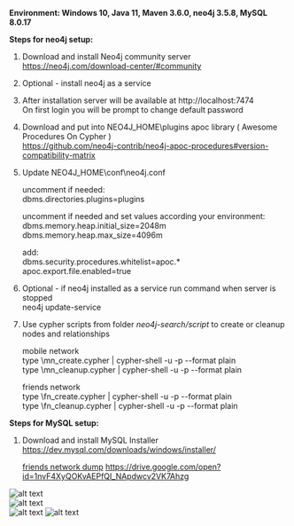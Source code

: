 **Environment: Windows 10, Java 11, Maven 3.6.0, neo4j 3.5.8, MySQL 8.0.17**

**Steps for neo4j setup:**

1. Download and install Neo4j community server<br>
   https://neo4j.com/download-center/#community
   
2. Optional - install neo4j as a service

3. After installation server will be available at http://localhost:7474<br>
   On first login you will be prompt to change default password
   
4. Download and put into NEO4J_HOME\plugins apoc library ( Awesome Procedures On Cypher )<br>
   https://github.com/neo4j-contrib/neo4j-apoc-procedures#version-compatibility-matrix
   
5. Update NEO4J_HOME\conf\neo4j.conf
   
   uncomment if needed:<br>
   dbms.directories.plugins=plugins
   
   uncomment if needed and set values according your environment:<br>
   dbms.memory.heap.initial_size=2048m<br>
   dbms.memory.heap.max_size=4096m
   
   add:<br>
   dbms.security.procedures.whitelist=apoc.*<br>
   apoc.export.file.enabled=true
   
6. Optional - if neo4j installed as a service run command when server is stopped<br>
   neo4j update-service
   
7. Use cypher scripts from folder _neo4j-search/script_ to create or cleanup nodes and relationships

   mobile network<br>
   type <path-to>\mn_create.cypher | cypher-shell -u <username> -p <password> --format plain<br>
   type <path-to>\mn_cleanup.cypher | cypher-shell -u <username> -p <password> --format plain
   
   friends network<br>
   type <path-to>\fn_create.cypher | cypher-shell -u <username> -p <password> --format plain<br>
   type <path-to>\fn_cleanup.cypher | cypher-shell -u <username> -p <password> --format plain
 
**Steps for MySQL setup:**

1. Download and install MySQL Installer<br>
   https://dev.mysql.com/downloads/windows/installer/
	
   [friends network dump](https://drive.google.com/open?id=1f1PIzBRK2PH-EmeNN5iyvfvXhdChUXJZ)
   https://drive.google.com/open?id=1nvF4XyQOKvAEPfQI_NApdwcv2VK7Ahzg
   
![alt text](https://drive.google.com/open?id=1-XmopJMuwGZdlPVvd7GDeouITdNFMNaB)<br>
![alt text](https://drive.google.com/open?id=1yXswkGjxeqxKNZvQf5exTdEPa28fs_d7)<br>
![alt text](https://drive.google.com/open?id=1fvkAGO-Ll5Uqqyd9OGBT69dPxma1O3HF)
![alt text](https://drive.google.com/open?id=1nUxyxZKBqw4-QsnBlFWn3jx5sY2CNeXg)
